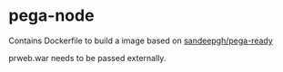 # pega-node

Contains Dockerfile to build a image based on [sandeepgh/pega-ready](https://hub.docker.com/repository/docker/sandeepgh/pega-ready)

prweb.war needs to be passed externally.
